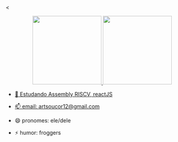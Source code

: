 ### 

<<div align="center">
  <a href="https://github.com/mcr9n">
  <img height="180em" src="https://github-readme-stats.vercel.app/api?username=mcr9n&show_icons=true&theme=dracula&include_all_commits=true&count_private=true"/>
  <img height="180em" src="https://github-readme-stats.vercel.app/api/top-langs/?username=mcr9n&layout=compact&langs_count=7&theme=dracula"/>
</div>

- 🌱 Estudando Assembly RISCV, reactJS

- 📫 email: artsoucor12@gmail.com
- 😄 pronomes: ele/dele
- ⚡ humor: froggers

